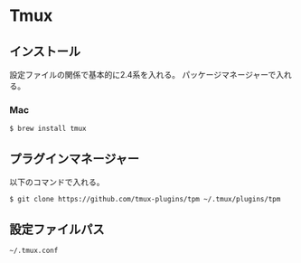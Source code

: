 # Tmux

## インストール
設定ファイルの関係で基本的に2.4系を入れる。
パッケージマネージャーで入れる。

### Mac
```
$ brew install tmux
```

## プラグインマネージャー
以下のコマンドで入れる。

```
$ git clone https://github.com/tmux-plugins/tpm ~/.tmux/plugins/tpm
```

## 設定ファイルパス

```
~/.tmux.conf
```
